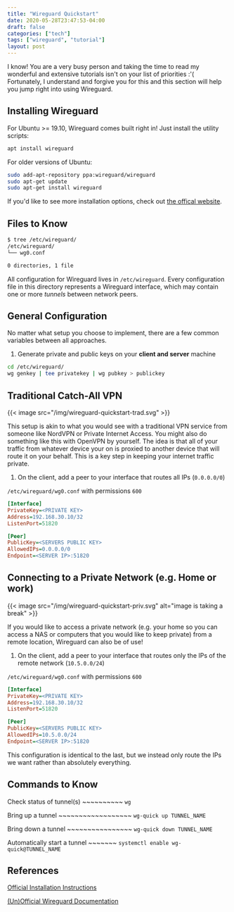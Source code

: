```yaml
---
title: "Wireguard Quickstart"
date: 2020-05-28T23:47:53-04:00
draft: false
categories: ["tech"]
tags: ["wireguard", "tutorial"]
layout: post
---
```


I know! You are a very busy person and taking the time to read my wonderful and
extensive tutorials isn't on your list of priorities :'( Fortunately, I
understand and forgive you for this and this section will help you jump right
into using Wireguard.

## Installing Wireguard

For Ubuntu >= 19.10, Wireguard comes built right in! Just install the utility
scripts:

```bash
apt install wireguard
```

For older versions of Ubuntu:

```bash
sudo add-apt-repository ppa:wireguard/wireguard
sudo apt-get update
sudo apt-get install wireguard
```

If you'd like to see more installation options, check out [the offical
website](https://www.wireguard.com/install/).

## Files to Know

```bash
$ tree /etc/wireguard/
/etc/wireguard/
└── wg0.conf

0 directories, 1 file
```

All configuration for Wireguard lives in `/etc/wireguard`. Every configuration
file in this directory represents a Wireguard interface, which may contain one
or more *tunnels* between network peers.

## General Configuration

No matter what setup you choose to implement, there are a few common variables
between all approaches.

1. Generate private and public keys on your **client and server** machine

```bash
cd /etc/wireguard/
wg genkey | tee privatekey | wg pubkey > publickey
```

## Traditional Catch-All VPN

{{< image src="/img/wireguard-quickstart-trad.svg" >}}

This setup is akin to what you would see with a traditional VPN service from
someone like NordVPN or Private Internet Access. You might also do something
like this with OpenVPN by yourself. The idea is that all of your traffic from
whatever device your on is proxied to another device that will route it on your
behalf. This is a key step in keeping your internet traffic private.

1. On the client, add a peer to your interface that routes all IPs (`0.0.0.0/0`)

`/etc/wireguard/wg0.conf` with permissions `600`

```ini
[Interface]
PrivateKey=<PRIVATE KEY>
Address=192.168.30.10/32
ListenPort=51820

[Peer]
PublicKey=<SERVERS PUBLIC KEY>
AllowedIPs=0.0.0.0/0
Endpoint=<SERVER IP>:51820
```

## Connecting to a Private Network (e.g. Home or work)

{{< image src="/img/wireguard-quickstart-priv.svg" alt="image is taking a break" >}}

If you would like to access a private network (e.g. your home so you can access
a NAS or computers that you would like to keep private) from a remote location,
Wireguard can also be of use!

1. On the client, add a peer to your interface that routes only the IPs of the remote network (`10.5.0.0/24`)

`/etc/wireguard/wg0.conf` with permissions `600`

```ini
[Interface]
PrivateKey=<PRIVATE KEY>
Address=192.168.30.10/32
ListenPort=51820

[Peer]
PublicKey=<SERVERS PUBLIC KEY>
AllowedIPs=10.5.0.0/24
Endpoint=<SERVER IP>:51820
```

This configuration is identical to the last, but we instead only route the IPs
we want rather than absolutely everything.

## Commands to Know

Check status of tunnel(s) ~~~~~~~~~~ `wg`

Bring up a tunnel ~~~~~~~~~~~~~~~~~~ `wg-quick up TUNNEL_NAME`

Bring down a tunnel ~~~~~~~~~~~~~~~~ `wg-quick down TUNNEL_NAME`

Automatically start a tunnel ~~~~~~~ `systemctl enable wg-quick@TUNNEL_NAME`

## References

[Official Installation Instructions](https://www.wireguard.com/install/)

[(Un)Official Wireguard Documentation](https://docs.sweeting.me/s/wireguard)
